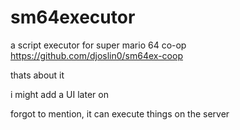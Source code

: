 # sm64executor

a script executor for super mario 64 co-op
https://github.com/djoslin0/sm64ex-coop

thats about it

i might add a UI later on

forgot to mention, it can execute things on the server
